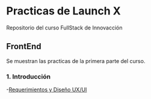 # Practicas de Launch X
Repositorio del curso FullStack de Innovacción

## FrontEnd
Se muestran las practicas de la primera parte del curso.
### 1. Introducción
-[Requerimientos y Diseño UX/UI](https://github.com/eduardocastro23/Launch-X/blob/main/Abogabot.md)

